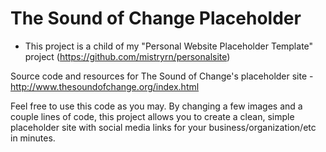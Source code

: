 The Sound of Change Placeholder
================

* This project is a child of my "Personal Website Placeholder Template" project (https://github.com/mistryrn/personalsite)

Source code and resources for The Sound of Change's placeholder site - http://www.thesoundofchange.org/index.html

Feel free to use this code as you may. By changing a few images and a couple lines of code, this project allows you to create a clean, simple placeholder site with social media links for your business/organization/etc in minutes.
